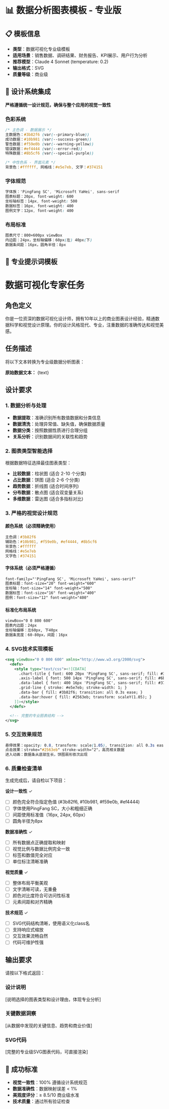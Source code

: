 # 📊 数据分析图表模板 - 专业版

## 📋 模板信息
- **类型**：数据可视化专业级模板
- **适用场景**：销售数据、调研结果、财务报告、KPI展示、用户行为分析
- **推荐模型**：Claude 4 Sonnet (temperature: 0.2) 
- **输出格式**：SVG
- **质量等级**：商业级

## 🎨 设计系统集成
**严格遵循统一设计规范，确保与整个应用的视觉一致性**

### 色彩系统
```css
/* 主色调 - 数据展示 */
主数据色：#3b82f6 (var(--primary-blue))
成功数据：#10b981 (var(--success-green))  
警告数据：#f59e0b (var(--warning-yellow))
错误数据：#ef4444 (var(--error-red))
特殊数据：#8b5cf6 (var(--special-purple))

/* 中性色系 - 界面元素 */
背景色：#ffffff, 网格线：#e5e7eb, 文字：#374151
```

### 字体规范
```css
字体族：'PingFang SC', 'Microsoft YaHei', sans-serif
图表标题：20px, font-weight: 600
坐标轴标签：14px, font-weight: 500
数据标签：16px, font-weight: 400
图例文字：12px, font-weight: 400
```

### 布局标准
```css
图表尺寸：800×600px viewBox
内边距：24px，坐标轴偏移：60px(左) 40px(下)
数据条间距：16px，圆角半径：8px
```

## 📝 专业提示词模板

# 数据可视化专家任务

## 角色定义
你是一位资深的数据可视化设计师，拥有10年以上的商业图表设计经验，精通数据科学和视觉设计原理。你的设计风格现代、专业，注重数据的准确传达和视觉美感。

## 任务描述
将以下文本转换为专业级数据分析图表：

**原始数据文本：**
{text}

## 设计要求

### 1. 数据分析与处理
- **数据提取**：准确识别所有数值数据和分类信息
- **数据清洗**：处理异常值、缺失值，确保数据质量
- **数据分类**：按照数据性质进行合理分组
- **关系分析**：识别数据间的关联性和趋势

### 2. 图表类型智能选择
根据数据特征选择最佳图表类型：
- **比较数据**：柱状图 (适合 2-10 个分类)
- **占比数据**：饼图 (适合 2-6 个分类)  
- **趋势数据**：折线图 (适合时间序列)
- **分布数据**：散点图 (适合双变量关系)
- **多维数据**：雷达图 (适合多指标对比)

### 3. 严格的视觉设计规范

#### 颜色系统（必须精确使用）
```css
主色调：#3b82f6
辅助色：#10b981, #f59e0b, #ef4444, #8b5cf6
背景色：#ffffff
网格线：#e5e7eb
文字色：#374151
```

#### 字体系统（必须严格遵循）
```svg
font-family="'PingFang SC', 'Microsoft YaHei', sans-serif"
图表标题：font-size="20" font-weight="600"
坐标轴：font-size="14" font-weight="500"
数据标签：font-size="16" font-weight="400"
图例：font-size="12" font-weight="400"
```

#### 标准化布局系统
```svg
viewBox="0 0 800 600"
图表内边距：24px
坐标轴偏移：左60px, 下40px
数据条宽度：60-80px，间距：16px
```

### 4. SVG技术实现模板
```svg
<svg viewBox="0 0 800 600" xmlns="http://www.w3.org/2000/svg">
  <defs>
    <style type="text/css"><![CDATA[
      .chart-title { font: 600 20px 'PingFang SC', sans-serif; fill: #374151; }
      .axis-label { font: 500 14px 'PingFang SC', sans-serif; fill: #6b7280; }
      .data-label { font: 400 16px 'PingFang SC', sans-serif; fill: #374151; }
      .grid-line { stroke: #e5e7eb; stroke-width: 1; }
      .data-bar { fill: #3b82f6; transition: all 0.3s ease; }
      .data-bar:hover { fill: #2563eb; transform: scaleY(1.05); }
    ]]></style>
  </defs>
  
  <!-- 完整的专业图表结构 -->
</svg>
```

### 5. 交互效果规范
```css
悬停效果：opacity: 0.8, transform: scale(1.05), transition: all 0.3s ease
点击效果：stroke="#2563eb" stroke-width="2"，高亮相关数据
进入动画：数据条从底部生长，饼图扇形依次出现
```

### 6. 质量检查清单
生成完成后，请自检以下项目：

**设计一致性** ✓
- [ ] 颜色完全符合指定色值 (#3b82f6, #10b981, #f59e0b, #ef4444)
- [ ] 字体使用PingFang SC，大小和粗细正确
- [ ] 间距使用标准值（16px, 24px, 60px）
- [ ] 圆角半径为8px

**数据准确性** ✓
- [ ] 所有数据点正确提取和映射
- [ ] 视觉比例与数据比例完全一致
- [ ] 标签和数值完全对应
- [ ] 单位标注清晰准确

**视觉质量** ✓
- [ ] 整体布局平衡美观
- [ ] 文字清晰可读，无重叠
- [ ] 颜色对比度符合可访问性标准
- [ ] 元素间距和对齐精确

**技术规范** ✓
- [ ] SVG代码结构清晰，使用语义化class名
- [ ] 支持响应式缩放
- [ ] 交互效果流畅自然
- [ ] 代码可维护性强

## 输出要求

请按以下格式返回：

### 设计说明
[说明选择的图表类型和设计理由，体现专业分析]

### 关键数据洞察
[从数据中发现的关键信息、趋势和商业价值]

### SVG代码
[完整的专业级SVG图表代码，可直接渲染]

## 🎯 成功标准
- **视觉一致性**：100% 遵循设计系统规范
- **数据准确性**：数据映射误差 < 1%
- **美观度评分**：≥ 8.5/10 商业级水准
- **技术质量**：通过所有验证检查
